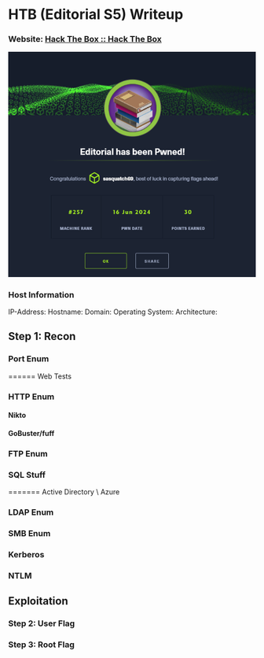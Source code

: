 # HTB (Editorial S5) Writeup
### Website: [Hack The Box :: Hack The Box]( URL )

![Pwned](images/pwned.png)

### Host Information
IP-Address:
Hostname:
Domain:
Operating System:
Architecture:


## Step 1: Recon

### Port Enum

====== Web Tests
### HTTP Enum
#### **Nikto**
#### **GoBuster/fuff**

### FTP Enum

### SQL Stuff

======= Active Directory \ Azure
### LDAP Enum
### SMB Enum
### Kerberos
### NTLM



## Exploitation
### Step 2: User Flag

### Step 3: Root Flag
